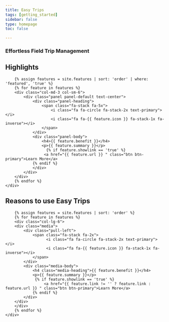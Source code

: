 ```yaml
---
title: Easy Trips
tags: [getting_started]
sidebar: false
type: homepage
toc: false

---
```


### Effortless Field Trip Management


<!-- Highlights -->
<div class="row">
    <div class="col-lg-12">
        <h2 class="page-header">Highlights</h2>
    </div>
    <div class="col-lg-12">

        {% assign features = site.features | sort: 'order' | where: 'featured', 'true' %}
        {% for feature in features %}
        <div class="col-md-3 col-sm-6">
            <div class="panel panel-default text-center">
                <div class="panel-heading">
                    <span class="fa-stack fa-5x">
                        <i class="fa fa-circle fa-stack-2x text-primary"></i>
                        <i class="fa fa-{{ feature.icon }} fa-stack-1x fa-inverse"></i>
                    </span>
                </div>
                <div class="panel-body">
                    <h4>{{ feature.benefit }}</h4>
                    <p>{{ feature.summary }}</p>
                      {% if feature.showlink == 'true' %}
                     <a href="{{ feature.url }} " class="btn btn-primary">Learn More</a>
                {% endif %}
                </div>
            </div>
        </div>
        {% endfor %}
    </div>
</div>

<!-- Service Tabs -->
<!--
<div class="row">
    <div class="col-lg-12">
        <h2 class="page-header">Service Tabs</h2>
    </div>
    <div class="col-lg-12">

        <ul id="myTab" class="nav nav-tabs nav-justified">
            <li class="active"><a href="#simple" data-toggle="tab"><i class="fa fa-tree"></i> Simple</a>
            </li>
            <li class=""><a href="#secure" data-toggle="tab"><i class="fa fa-lock"></i> Secure</a>
            </li>
            <li class=""><a href="#support" data-toggle="tab"><i class="fa fa-phone"></i> Support</a>
            </li>
            <li class=""><a href="#start" data-toggle="tab"><i class="fa fa-car"></i> Start Today</a>
            </li>
        </ul>

        <div id="myTabContent" class="tab-content">
            <div class="tab-pane fade active in" id="simple">
                <h4>Simple</h4>
                <p>Every effort has been made to keep Easy Trips as simple as possible while still providing a full field trip application program.  This goal is what inspired the name, and we take all feedback on how to improve it very seriously.  </p>
                <p>In fact, we want to make it the best for you, providing feedback is always just one click away</p>
                <TODO>picture of feedback icon inside app</TODO>
            </div>
            <div class="tab-pane fade" id="secure">
                <h4>Secure</h4>
                <p>Security was incorporated into the design of Easy Trips from day one.  With a strong background in consulting and developing applications to meet both Washington State and HIPAA data security standards, you can trust that we have your best interests in mind.</p>
                <p>
                <a href="{{site.data.urls.mydoc_iterm_profiles.link}}">Read more about security.</a>
                </p>
            </div>
            <div class="tab-pane fade" id="support">
                <h4>Support</h4>
                <p>Lorem ipsum dolor sit amet, consectetur adipisicing elit. Quae repudiandae fugiat illo cupiditate excepturi esse officiis consectetur, laudantium qui voluptatem. Ad necessitatibus velit, accusantium expedita debitis impedit rerum totam id. Lorem ipsum dolor sit amet, consectetur adipisicing elit. Natus quibusdam recusandae illum, nesciunt, architecto, saepe facere, voluptas eum incidunt dolores magni itaque autem neque velit in. At quia quaerat asperiores.</p>
                <p>...</p>
            <div class="tab-pane fade" id="start">
                <h4>Start Today</h4>
                <p>...</p>
            </div>
        </div>

    </div>
</div>
-->


<!-- Highlights -->
<div class="row">
    <div class="col-lg-12">
        <h2 class="page-header">Reasons to use Easy Trips</h2>
    </div>
    <div class="col-lg-12">

        {% assign features = site.features | sort: 'order' %}
        {% for feature in features %}
        <div class="col-lg-6">
        <div class="media">
            <div class="pull-left">
                <span class="fa-stack fa-2x">
                      <i class="fa fa-circle fa-stack-2x text-primary"></i>
                      <i class="fa fa-{{ feature.icon }} fa-stack-1x fa-inverse"></i>
                </span>
            </div>
            <div class="media-body">
                <h4 class="media-heading">{{ feature.benefit }}</h4>
                <p>{{ feature.summary }}</p>
                 {% if feature.showlink == 'true' %}
                     <a href="{{ feature.link != '' ? feature.link : feature.url }} " class="btn btn-primary">Learn More</a>
                {% endif %}
            </div>
        </div>
        </div>
        {% endfor %}
    </div>
    
</div>



